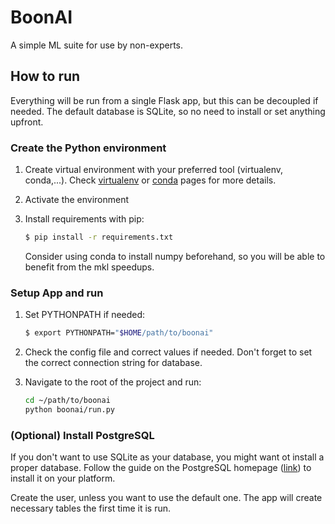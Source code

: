 # BoonAI
A simple ML suite for use by non-experts.

## How to run

Everything will be run from a single Flask app, but this can be decoupled if needed. 
The default database is SQLite, so no need to install or set anything upfront.



### Create the Python environment
1. Create virtual environment with your preferred tool (virtualenv, conda,...).
Check [virtualenv](https://packaging.python.org/guides/installing-using-pip-and-virtualenv/) 
or [conda]() pages for more details.

2. Activate the environment

3. Install requirements with pip:
    ```bash
    $ pip install -r requirements.txt
    ```
    Consider using conda to install numpy beforehand, so you will be able to benefit from the mkl speedups.

### Setup App and run
1. Set PYTHONPATH if needed:
    ```bash
    $ export PYTHONPATH="$HOME/path/to/boonai"
    ```

2. Check the config file and correct values if needed. Don't forget to set the correct connection string for database.

3. Navigate to the root of the project and run:
    ```bash
    cd ~/path/to/boonai
    python boonai/run.py
    ```
### (Optional) Install PostgreSQL
If you don't want to use SQLite as your database, you might want ot install a proper database.
Follow the guide on the PostgreSQL homepage ([link](www.postgresql.org/download)) to install it on your platform.

Create the user, unless you want to use the default one. The app will create necessary tables the first time it is run.
